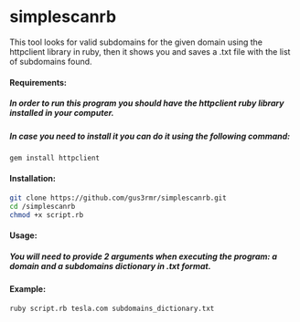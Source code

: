 # simplescanrb
This tool looks for valid subdomains for the given domain using the httpclient library in ruby, then it shows you and saves a .txt file with the list of subdomains found.


#### Requirements:

##### In order to run this program you should have the httpclient ruby library installed in your computer.
##### In case you need to install it you can do it using the following command:

```bash
gem install httpclient
```

#### Installation:
```bash
git clone https://github.com/gus3rmr/simplescanrb.git
cd /simplescanrb
chmod +x script.rb
```

#### Usage:

##### You will need to provide 2 arguments when executing the program: a domain and a subdomains dictionary in .txt format.

#### Example:
```bash
ruby script.rb tesla.com subdomains_dictionary.txt
```
